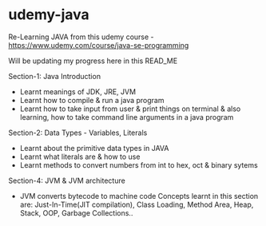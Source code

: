 # udemy-java

Re-Learning JAVA from this udemy course - https://www.udemy.com/course/java-se-programming

Will be updating my progress here in this READ_ME

Section-1: Java Introduction
- Learnt meanings of JDK, JRE, JVM
- Learnt how to compile & run a java program
- Learnt how to take input from user & print things on terminal & also learning, how to take command line arguments in a java program

Section-2: Data Types - Variables, Literals
- Learnt about the primitive data types in JAVA
- Learnt what literals are & how to use
- Learnt methods to convert numbers from int to hex, oct & binary sytems

Section-4: JVM & JVM architecture
- JVM converts bytecode to machine code
  Concepts learnt in this section are: Just-In-Time(JIT compilation), Class Loading, Method Area, Heap, Stack, OOP, Garbage Collections..